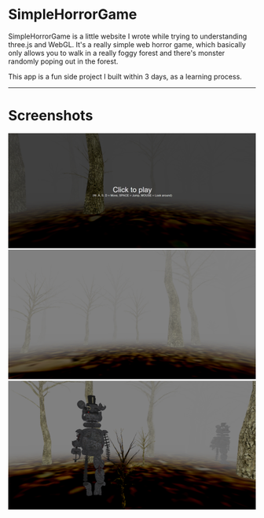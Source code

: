 # SimpleHorrorGame
SimpleHorrorGame is a little website I wrote while trying to understanding three.js and WebGL. It's a really simple web horror game, which basically only allows you to walk in a really foggy forest and there's monster randomly poping out in the forest. 

This app is a fun side project I built within 3 days, as a learning process.

---
# Screenshots

![](ScreenShots/beginning.PNG)
![](ScreenShots/game.PNG)
![](ScreenShots/monsterTime.PNG)


